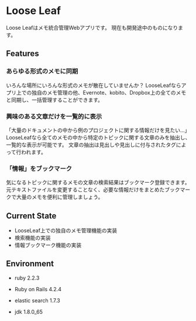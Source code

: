 # Loose Leaf

Loose Leafはメモ統合管理Webアプリです。
現在も開発途中のものになります。

## Features

### あらゆる形式のメモに同期
いろんな場所にいろんな形式のメモが散在していませんか？
LooseLeafならアプリ上での独自のメモ管理の他、Evernote、kobito、Dropbox上の全てのメモと同期し、一括管理することができます。

### 興味のある文章だけを一覧的に表示
「大量のドキュメントの中から例のプロジェクトに関する情報だけを見たい…」
LooseLeafなら全てのメモの中から特定のトピックに関する文章のみを抽出し、一覧的な表示が可能です。
文章の抽出は見出しや見出しに付与されたタグによって行われます。

### 「情報」をブックマーク
気になるトピックに関するメモの文章の検索結果はブックマーク登録できます。
元テキストファイルを変更することなく、必要な情報だけをまとめたブックマークで大量のメモを便利に管理しましょう。

## Current State

- LooseLeaf上での独自のメモ管理機能の実装
- 検索機能の実装
- 情報ブックマーク機能の実装

## Environment

- ruby 2.2.3

- Ruby on Rails 4.2.4

- elastic search 1.7.3

- jdk 1.8.0_65



<!-- # Loose Leaf

Loose Leaf is an Web application managing daily memos like loose-leaf.

Now, this application is under construction.

## Features

### Uniform management of memos

You can uniformly manage memos on not only LooseLeaf but also Evernote, Kobito and Dropbox.

### Access information on various memos

LooseLeaf can extract sentences ralative to what you are interested in and display them at sight.

## Environment

- ruby 2.2.3

- rails 4.2.4

- elastic search 1.7.3

- jdk 1.8.0_65

## Usage on local

### setup elasticsearch

```
$ elasticsearch
```
 -->
